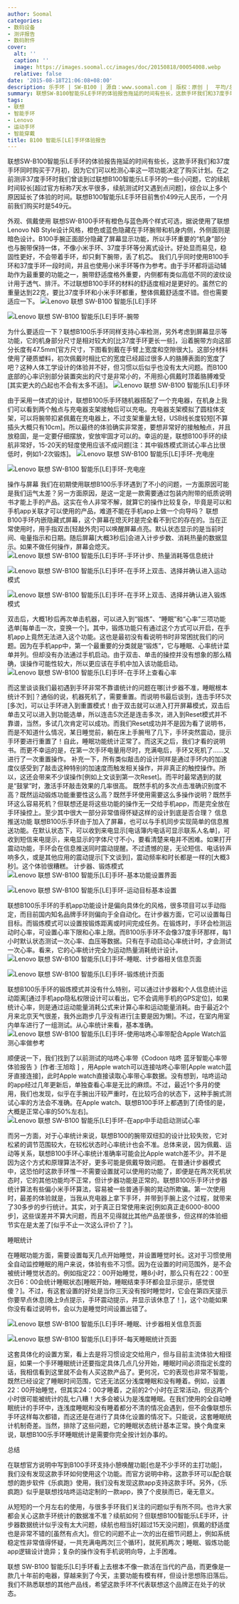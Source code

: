```yaml
---
author: Soomal
categories:
- 数码设备
- 测评报告
- 数码附件
cover:
  alt: ''
  caption: ''
  image: https://images.soomal.cc/images/doc/20150818/00054008.webp
  relative: false
date: '2015-08-18T21:06:08+08:00'
description: 乐手环 | SW-B100 | 源自：www.soomal.com | 版权：原创 |  平均/总评分：09.18/101
summary: 联想SW-B100智能乐LE手环的体验报告拖延的时间有些长，这款手环我们和37度手环同时购买于7月初，因为它们可以检测心率这一项功能决定了购买计划。在之前测评37度手环时我们曾谈到过联想B100智能乐LE手环的一些小问题……
tags:
- 联想
- 智能手环
- Lenovo
- 运动手环
- 智能穿戴
title: B100 智能乐[LE]手环体验报告
---
```


联想SW-B100智能乐LE手环的体验报告拖延的时间有些长，这款手环我们和37度手环同时购买于7月初，因为它们可以检测心率这一项功能决定了购买计划。在之前测评37度手环时我们曾谈到过联想B100智能乐LE手环的一些小问题，它的续航时间较长[超过官方标称7天水平很多，续航测试时又遇到点问题]，综合以上多个原因延长了体验的时间。联想B100智能乐LE手环目前售价499元人民币，一个月前我们购买时是549元。



外观、佩戴使用
联想SW-B100手环有橙色与蓝色两个样式可选，据说使用了联想Lenovo NB Style设计风格，橙色或蓝色隐藏在手环腕带和机身内侧，外侧面则是暗色设计。B100手腕正面部分隐藏了屏幕显示功能，所以手环重要的“机身”部分也与腕带保持一体，不像小米手环、37度手环等分离式设计。好处显而易见，稳固性更好，不会带着手环，却只剩下腕带，丢了机芯。
我们几乎同时使用B100手环和37度手环一段时间，并且也使用小米手环等作为参考。由于手环都将运动辅助作为最重要的功能之一，腕带舒适度格外重要，内侧都有类似高低不同的波纹设计用于透气、排汗。不过联想B100手环的材料的舒适度相对是更好的。虽然它的重量达到22克，要比37度手环和小米手环都重，整体佩戴舒适度不错。但也需要适应一下。
![Lenovo 联想 SW-B100 智能乐[LE]手环](https://images.soomal.cc/images/doc/20150706/00052873.webp)




![Lenovo 联想 SW-B100 智能乐[LE]手环-腕带](https://images.soomal.cc/images/doc/20150706/00052884.webp)




为什么要适应一下？联想B100乐手环同样支持心率检测，另外考虑到屏幕显示等功能，它的机身部分尺寸是相对较大的[比37度手环更长一些]，沿着腕带方向这部分长度有47.5mm[官方尺寸，下图看到戴在手臂上宽度和空隙很大]。这部分材料使用了硬质塑料，初次佩戴时相比它的宽度已经超过很多人的胳膊表面的宽度了吧？这种人体工学设计的体验并不好，但习惯以后似乎也没有太大问题。而B100底部的心率识别部分装置突出的尺寸是非常小的，不用担心佩戴时顶着胳膊难受[其实更大的凸起也不会有太多不适]。
![Lenovo 联想 SW-B100 智能乐[LE]手环](https://images.soomal.cc/images/doc/20150706/00052877.webp)




由于采用一体式的设计，联想B100乐手环随机器搭配了一个充电器，在机身上我们可以看到两个触点与充电器支架接触后可以充电。充电器支架模拟了圆柱体支架，可以将腕带扣紧佩戴在充电器上，不过支架重量太轻，USB线长度较短[不算插头大概只有10cm]。所以最终的体验确实非常差，要想非常好的接触触点，并且放稳固，是一定要仔细摆放，安放牢固才可以的。幸运的是，联想B100手环的续航非常好，15-20天的轻度使用应该不成问题[注：其中锻炼模式测试心率占比很低时，例如1-2次锻炼]。
![Lenovo 联想 SW-B100 智能乐[LE]手环-充电座](https://images.soomal.cc/images/doc/20150706/00052879_01.webp)




![Lenovo 联想 SW-B100 智能乐[LE]手环-充电座](https://images.soomal.cc/images/doc/20150706/00052880_01.webp)




操作与屏幕
我们在初期使用联想B100乐手环遇到了不小的问题，一方面原因可能是我们运气太差？另一方面原因，是这一定是一款需要通过包装内附带的纸质说明书才能上手的产品。这实在令人非常不解，就算它的操作比较复杂，毕竟是可以和手机app关联才可以使用的产品，难道不能在手机app上做一个向导吗？
联想B100手环内嵌隐藏式屏幕，这个屏幕在熄灭时是完全看不到它的存在的。当在正常使用时，用手指双击[轻敲外壳]可以唤醒屏幕点亮。默认状态显示的是当前时间、电量指示和日期。随后屏幕[大概3秒后]会进入计步步数、消耗热量的数据显示。如果不做任何操作，屏幕会熄灭。
![Lenovo 联想 SW-B100 智能乐[LE]手环-手环计步、热量消耗等信息统计](https://images.soomal.cc/images/doc/20150818/00053996.webp)




![Lenovo 联想 SW-B100 智能乐[LE]手环-在手环上双击、选择并确认进入运动模式](https://images.soomal.cc/images/doc/20150818/00053997.webp)




![Lenovo 联想 SW-B100 智能乐[LE]手环-在手环上双击、选择并确认进入锻炼模式](https://images.soomal.cc/images/doc/20150818/00053998.webp)




双击后，大概1秒后再次单击机器，可以进入到“锻炼”、“睡眠”和“心率”三项功能选单[每单击一次，变换一个]。其中，锻炼功能只有通过这个方式可以开启，在手机app上竟然无法进入这个功能。这也是最初没有看说明书时非常困扰我们的问题。因为在手机app中，第一个最重要的分类就是“锻炼”，它与睡眠、心率统计菜单并列。但却没有办法通过手机启动。由于双击、单击的操控并没有想象的那么精确，误操作可能性较大，所以更应该在手机中加入该功能启动。
![Lenovo 联想 SW-B100 智能乐[LE]手环-在手环上查看心率](https://images.soomal.cc/images/doc/20150818/00053999.webp)




而这里谈谈我们最初遇到手环非常不靠谱统计的问题在哪[计步器不准，睡眠根本统计不到]？通俗的说，机器死机了，需要重置。而说明书最后谈到，连击手环5次[多次]，可以让手环进入到重置模式！由于双击就可以进入打开屏幕模式，双击后单击又可以进入到功能选单，所以连击5次还是连击多次，进入到Reset模式并不靠谱，当然，多试几次肯定可以成功。而我们Reset成功并不是因为看了说明书，而是不知道什么情况，某日睡觉前，躺在床上手腕甩了几下，手环突然震动，提示手环要进行重置了！自此，睡眠功能统计正常了。而这天之后，我们才看的说明书。而更不幸运的是，在第一次手环电量用尽时，充满电后，手环又死机了……又进行了一次重置操作。
补充一下，所有类似敲击的设计同样是通过手环内的加速度仪感受到了敲击这种特别的加速度而触发相关操作，并非真正的触控操作。所以，这还会带来不少误操作[例如上文谈到第一次Reset]。而平时最常遇到的就是“鼓掌”时，激活手环敲击效果的几率很高。
既然手机的多次点击准确识别度不高？既然运动锻炼功能重要性这么高？既然手环使用需要这么多操作说明？既然手环这么容易死机？但联想还是将这些功能的操作无一交给手机app，而是完全放在手环操控上。至少其中很大一部分非常值得怀疑这样的设计到底是否合理？
信息推送功能
联想B100乐手环由于加入了屏幕，也可以与手机同步实现简单的信息推送功能。在默认状态下，可以收到来电显示[电话簿内电话可显示联系人名单]，可收到短信来电提示，来电显示的字体尺寸不小，要看清楚来电并不困难。如果打开震动功能，手环会在信息推送同时震动提醒。不过遗憾的是，无论短信、电话铃声响多久，或是其他应用的震动提示[下文谈到]，震动频率和时长都是一样的[大概3秒]。这个体验很糟糕。
计步器、锻炼模式
![Lenovo 联想 SW-B100 智能乐[LE]手环-基本功能设置界面](https://images.soomal.cc/images/doc/20150818/00054005_01.webp)




![Lenovo 联想 SW-B100 智能乐[LE]手环-运动目标基本设置](https://images.soomal.cc/images/doc/20150818/00054006_01.webp)




联想B100乐手环的手机app功能设计是偏向具体化的风格，很多项目可以手动指定，而目前国内知名品牌手环则偏向于全自动化。在计步器方面，它可以设置每日目标。而锻炼模式可以设置按锻炼距离或时间完成任务。在锻炼时，手环会检测运动时心率，可设置心率下限和心率上限。而B100乐手环不会像37度手环那样，每1小时默认状态测试一次心率、血压等数据。只有在手动启动心率统计时，才会测试一次心率。看来，它的心率统计完全为运动热量消耗统计设计。
![Lenovo 联想 SW-B100 智能乐[LE]手环-睡眠、计步器相关信息页面](https://images.soomal.cc/images/doc/20150818/00054001_01.webp)




![Lenovo 联想 SW-B100 智能乐[LE]手环-锻炼统计页面](https://images.soomal.cc/images/doc/20150818/00054003_01.webp)




联想B100乐手环的锻炼模式并没有什么特别，可以通过计步器和个人信息统计运动距离[通过手机app隐私权限设计可以看出，它不会调用手机的GPS定位]，如果统计心率，则是通过运动能量消耗公式来计算心率和运动能量消耗。由于最近2个月来北京天气很差，我外出跑步几乎没有进行[主要是因为懒]。不过，在室内用室内单车进行了一组测试。从心率统计来看，基本准确。
![Lenovo 联想 SW-B100 智能乐[LE]手环-使用咕咚心率带配合Apple Watch监测心率做参考](https://images.soomal.cc/images/doc/20150818/00054007.webp)




顺便说一下，我们找到了以前测试的咕咚心率带《Codoon 咕咚 蓝牙智能心率带体验报告 》[作者:王旭晗 ]
，用Apple watch可以连接咕咚心率带[Apple watch蓝牙直接连接]，此时Apple watch直接读取心率带心率数据。没有想到，咕咚运动的app经过几年更新后，单独查看心率是无比的麻烦。不过，最近1个多月的使用，我们也发现，似乎在手腕出汗较严重时，在比较巧合的状态下，这种手腕式测试心率的方法会不准确。在Apple watch、联想B100手环上都遇到了[奇怪的是，大概是正常心率的50%左右]。
![Lenovo 联想 SW-B100 智能乐[LE]手环-在app中手动启动测试心率](https://images.soomal.cc/images/doc/20150818/00054004.webp)




而另一方面，对于心率统计来说，联想B100的腕带双纽扣的设计比较失败，它对松紧的调节范围较大，在较松状态时心率统计也会不准。总体来说，因为佩戴、运动等关系，联想B100手环心率统计准确率可能会比Apple watch差不少。并不是因为这个方式和原理算法不好，更多可能是佩戴导致问题。
在普通计步器模式中，这恐怕时这款手环惟一不需要设置就可以使用的功能了，即便是在两次死机状态时，它的其他功能均不正常，但计步器功能是正常的。联想B100乐手环计步器统计算法有些偏小米手环算法，容易被一些普通手腕的晃动所欺骗。第一次使用时，最差的体验就是，当我从充电器上拿下手环，并带到手腕上这个过程，就带来了30多步的步行统计。其实，对于真正日常使用来说[例如真正走6000-8000步]，这些误差并不算大问题，而且不见得就比其他产品差很多，但这样的体验细节实在是太差了[似乎不止一次这么评价了？]。



睡眠统计



在睡眠功能方面，需要设置每天几点开始睡觉，并设置睡觉时长。这对于习惯使用全自动监控睡眠的用户来说，体验有些不习惯。因为在设置的时间范围外，是不会被统计睡觉状态的。例如指定22：00开始睡觉，睡8小时，那么只有在22：00至次日6：00会统计睡眠状态[睡眠开始，睡眠结束手环都会显示提示，感觉很傻？]。不过，有这套设置的好处是当你三天没有按时睡觉时，它会在第四天提示你要早点休息[晚上9点提示，手环震动提示，并显示该休息了！]，这个功能如果你没有看过说明书，会以为是睡觉时间设置出错了。



![Lenovo 联想 SW-B100 智能乐[LE]手环-睡眠、计步器相关信息页面](https://images.soomal.cc/images/doc/20150818/00054000_01.webp)



![Lenovo 联想 SW-B100 智能乐[LE]手环-每天睡眠统计页面](https://images.soomal.cc/images/doc/20150818/00054002_01.webp)



这套具体化的设置方案，看上去是将习惯设定交给用户，但与目前主流体验大相径庭，如果一个手环睡眠统计还要指定具体几点几分开始，睡眠时间必须指定长度的话，我相信看到这里就不会有人买这款产品了。更何况，它的表现也非常不智能，既然已经设定了睡眠时间范围，它还无法区分浅度睡眠和没有睡着。例如，设置22：00开始睡觉，但其实24：00才睡着，之前的2个小时在正常活动，但这两个小时很可能被统计的乱七八糟！大多会被认为是浅度睡眠。在我们使用的全自动睡眠统计的手环中，连浅度睡眠和没有睡着都分不清的情况会遇到，但不会像联想乐手环这样每次都错，而这还是在进行了具体化设置的情况下。只能说，这套睡眠统计机制奇差。当然，排除了这些问题，它的睡眠状态统计基本正常。换个角度来说，联想B100乐手环睡眠统计是需要你完全按计划办事的。



总结



在联想官方说明中写到B100手环支持小憩唤醒功能[也是不少手环的主打功能]，我们没有发现这款手环如何使用这个功能。而官方说明中称，这款手环可以配合联想的跑步软件《乐疯跑》使用，我们没有发现这款app支持这款手环。另外，《乐疯跑》似乎是联想找咕咚运动定制的一款app，换了个皮肤而已，毫无意义。

从短短的一个月左右的使用，与很多手环我们关注的问题似乎有所不同。也许大家都会关心这款手环统计的数据准不准？续航如何？但联想B100智能乐LE手环，计步器数据统计似乎没有太大问题，续航也相当好[超过15天没问题]，佩戴的舒适度也是非常不错的[虽然有点大]。但它的问题不止一次的出在细节问题上，例如系统稳定性非常值得怀疑，一共充满电两次[三个循环]，就死机两次；睡眠、锻炼功能app逻辑设计诡异；复杂的操作没有手机说明向导，上手困难。

联想 SW-B100 智能乐[LE]手环看上去根本不像一款活在当代的产品，而更像是一款几十年前的电器，穿越来到了今天，主要功能有模有样，但设计思想陈旧落后。我们不熟悉联想的其他产品线，希望这款手环不代表联想这个品牌正在处于的状态。
